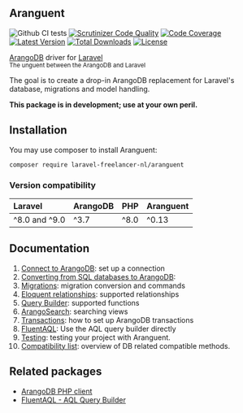 Aranguent
---------
<p align="center">

![Github CI tests](https://github.com/LaravelFreelancerNL/laravel-arangodb/workflows/CI%20tests/badge.svg)
[![Scrutinizer Code Quality](https://scrutinizer-ci.com/g/LaravelFreelancerNL/laravel-arangodb/badges/quality-score.png?b=next)](https://scrutinizer-ci.com/g/LaravelFreelancerNL/laravel-arangodb/?branch=next)
[![Code Coverage](https://scrutinizer-ci.com/g/LaravelFreelancerNL/laravel-arangodb/badges/coverage.png?b=next)](https://scrutinizer-ci.com/g/LaravelFreelancerNL/laravel-arangodb/?b=next)
<a href="https://packagist.org/packages/laravel-freelancer-nl/aranguent"><img src="https://poser.pugx.org/laravel-freelancer-nl/aranguent/v/unstable" alt="Latest Version"></a>
<a href="https://packagist.org/packages/laravel-freelancer-nl/aranguent"><img src="https://poser.pugx.org/laravel-freelancer-nl/aranguent/downloads" alt="Total Downloads"></a>
<a href="https://packagist.org/packages/laravel-freelancer-nl/aranguent"><img src="https://poser.pugx.org/laravel-freelancer-nl/aranguent/license" alt="License"></a>

[ArangoDB](https://www.arangodb.com) driver for [Laravel](https://laravel.com)  
<sub>The unguent between the ArangoDB and Laravel</sub>
</p>

The goal is to create a drop-in ArangoDB replacement for Laravel's database, migrations and model handling.

**This package is in development; use at your own peril.**

## Installation
You may use composer to install Aranguent:

``` composer require laravel-freelancer-nl/aranguent ```

### Version compatibility
| Laravel | ArangoDB | PHP       | Aranguent |
| :------ | :------- | :-------- | :-------- |
| ^8.0 and ^9.0    | ^3.7     | ^8.0      | ^0.13     |

## Documentation
1) [Connect to ArangoDB](docs/connect-to-arangodb.md): set up a connection
2) [Converting from SQL databases to ArangoDB](docs/from-sql-to-arangodb.md):
3) [Migrations](docs/migrations.md): migration conversion and commands 
4) [Eloquent relationships](docs/eloquent-relationships.md): supported relationships 
5) [Query Builder](docs/query-functions.md): supported functions
6) [ArangoSearch](docs/arangosearch.md): searching views
7) [Transactions](docs/transactions.md): how to set up ArangoDB transactions
8) [FluentAQL](docs/fluent-aql.md): Use the AQL query builder directly
9) [Testing](docs/testing.md): testing your project with Aranguent.
10) [Compatibility list](docs/compatibility-list.md): overview of DB related compatible methods.

## Related packages
* [ArangoDB PHP client](https://github.com/LaravelFreelancerNL/arangodb-php-client)
* [FluentAQL - AQL Query Builder](https://github.com/LaravelFreelancerNL/fluentaql)
